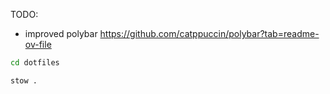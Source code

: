 TODO:
- improved polybar https://github.com/catppuccin/polybar?tab=readme-ov-file

```bash
cd dotfiles
```

```bash
stow .
```


